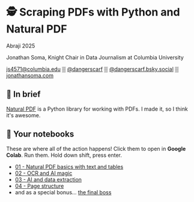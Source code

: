 # 🕵️ Scraping PDFs with Python and Natural PDF

Abraji 2025

Jonathan Soma, Knight Chair in Data Journalism at Columbia University

[js4571@columbia.edu](mailto:js4571@columbia.edu) ▒ [@dangerscarf](https://x.com/dangerscarf) ▒ [@dangerscarf.bsky.social](https://bsky.app/profile/dangerscarf.bsky.social) ▒ [jonathansoma.com](https://jonathansoma.com/)

## 📄 In brief

[Natural PDF](https://jsoma.github.io/natural-pdf/) is a Python library for working with PDFs. I made it, so I think it's awesome.

## 📝 Your notebooks

These are where all of the action happens! Click them to open in **Google Colab**. Run them. Hold down shift, press enter.

- [01 - Natural PDF basics with text and tables](https://colab.research.google.com/github/jsoma/abraji25-pdfs/blob/main/COMPLETED%2001-Natural%20PDF%20basics%20with%20text%20and%20tables.ipynb)
- [02 - OCR and AI magic](https://colab.research.google.com/github/jsoma/abraji25-pdfs/blob/main/COMPLETED%2002-OCR%20and%20AI%20magic.ipynb)
- [03 - AI and data extraction](https://colab.research.google.com/github/jsoma/abraji25-pdfs/blob/main/COMPLETED%2003-AI%20and%20data%20extraction.ipynb)
- [04 - Page structure](https://colab.research.google.com/github/jsoma/abraji25-pdfs/blob/main/COMPLETED%2004-Page%20structure.ipynb)
- and as a special bonus... [the final boss](https://colab.research.google.com/github/jsoma/abraji25-pdfs/blob/main/05-Final%20boss.ipynb)
